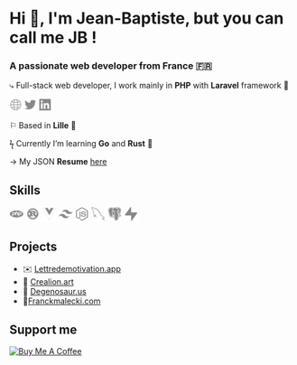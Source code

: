# Hi 👋, I'm Jean-Baptiste, but you can call me JB !
### A passionate web developer from France 🇫🇷

⤷ Full-stack web developer, I work mainly in **PHP** with **Laravel** framework 🐘

 <a aligh="left" href="https://jbloup.dev" target="_blank" rel="noreferrer noopener"><img src="https://raw.githubusercontent.com/0xShapeShifter/dev-story/master/public/images/socials/globe.svg" alt="Website" width="22" height="22" /></a> <a aligh="left" href="https://twitter.com/_0grre" target="_blank" rel="noreferrer noopener"><img src="https://raw.githubusercontent.com/0xShapeShifter/dev-story/master/public/images/socials/twitter.svg" alt="Twitter" width="22" height="22" /></a> <a aligh="left" href="https://www.linkedin.com/in/jean-baptiste-loup-363941180/" target="_blank" rel="noreferrer noopener"><img src="https://raw.githubusercontent.com/0xShapeShifter/dev-story/master/public/images/socials/linkedin.svg" alt="LinkedIn" width="22" height="22" /></a> 

⚐ Based in **Lille** 🍺

ϟ Currently I’m learning **Go** and **Rust** 🦀

→ My JSON **Resume** [here](https://registry.jsonresume.org/0grre)

 ## Skills
   <a href="https://www.php.net" target="_blank" rel="noreferrer noopener"><img src="https://raw.githubusercontent.com/0xShapeShifter/dev-story/master/public/images/skills/core/php.svg" alt="PHP" width="25" height="25" /></a> <a href="https://www.rust-lang.org" target="_blank" rel="noreferrer noopener"><img src="https://raw.githubusercontent.com/0xShapeShifter/dev-story/master/public/images/skills/core/rust.svg" alt="Rust" width="25" height="25" /></a>  <a href="https://vuejs.org" target="_blank" rel="noreferrer noopener"><img src="https://raw.githubusercontent.com/0xShapeShifter/dev-story/master/public/images/skills/frontend/vue.svg" alt="Vue" width="25" height="25" /></a> <a href="http://tailwindcss.com" target="_blank" rel="noreferrer noopener"><img src="https://raw.githubusercontent.com/0xShapeShifter/dev-story/master/public/images/skills/frontend/tailwind.svg" alt="Tailwind" width="25" height="25" /></a>  <a href="https://nodejs.org" target="_blank" rel="noreferrer noopener"><img src="https://raw.githubusercontent.com/0xShapeShifter/dev-story/master/public/images/skills/backend/nodejs.svg" alt="NodeJS" width="25" height="25" /></a> <a href="https://www.mysql.com" target="_blank" rel="noreferrer noopener"><img src="https://raw.githubusercontent.com/0xShapeShifter/dev-story/master/public/images/skills/backend/mysql.svg" alt="MySQL" width="25" height="25" /></a> <a href="https://www.postgresql.org" target="_blank" rel="noreferrer noopener"><img src="https://raw.githubusercontent.com/0xShapeShifter/dev-story/master/public/images/skills/backend/postgresql.svg" alt="PostgreSQL" width="25" height="25" /></a> <a href="https://supabase.com" target="_blank" rel="noreferrer noopener"><img src="https://raw.githubusercontent.com/0xShapeShifter/dev-story/master/public/images/skills/backend/supabase.svg" alt="Supabase" width="25" height="25" /></a>


 ## Projects
- ✉️ [Lettredemotivation.app](https://lettredemotivation.app)
- 🎨 [Crealion.art](https://crealion.art)
- 🦖 [Degenosaur.us](https://degenosaur.us)
- 🌱[Franckmalecki.com](https://franckmalecki.com)

## Support me
<a href="https://www.buymeacoffee.com/0grre" target="_blank"><img src="https://cdn.buymeacoffee.com/buttons/v2/default-yellow.png" alt="Buy Me A Coffee" style="height: 60px !important;width: 217px !important;" ></a>
